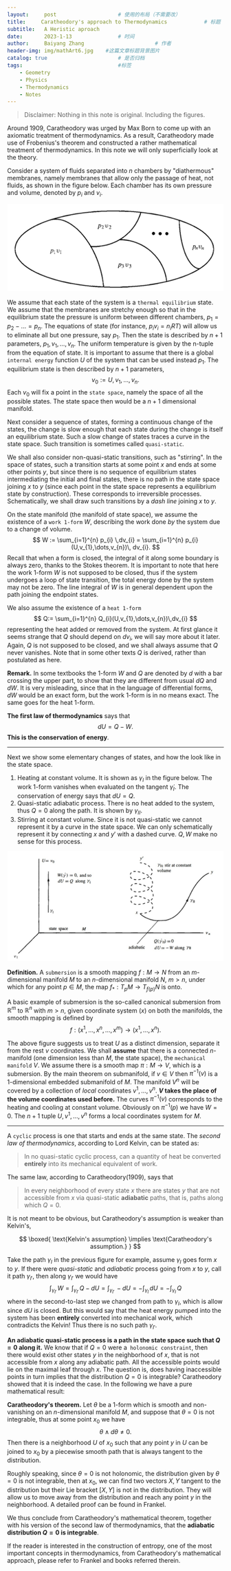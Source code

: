 ```yaml
---
layout:     post   				    # 使用的布局（不需要改）
title:     Caratheodory's approach to Thermodynamics			# 标题 
subtitle:   A Heristic aproach
date:       2023-1-13 				# 时间
author:     Baiyang Zhang 						# 作者
header-img: img/mathArt6.jpg 	#这篇文章标题背景图片
catalog: true 						# 是否归档
tags:								#标签
    - Geometry
    - Physics
    - Thermodynamics
    - Notes
---
```


>Disclaimer: Nothing in this note is original. Including the figures.

Around 1909, Caratheodory was urged by Max Born to come up with an axiomatic treatment of thermodynamics. As a result, Caratheodory made use of Frobenius's theorem and constructed a rather mathematical treatment of thermodynamics. In this note we will only superficially look at the theory.

Consider a system of fluids separated into $n$ chambers by "diathermous" membranes, namely membranes that allow only the passage of heat, not fluids, as shown in the figure below. Each chamber has its own pressure and volume, denoted by $p_{i}$ and $v_{i}$. 

![fluid](/img/chamber.png)

We assume that each state of the system is a `thermal equilibrium` state. We assume that the membranes are stretchy enough so that in the equilibrium state the pressure is uniform between different chambers, $p_{1}=p_{2}-\dots=p_{n}$. The equations of state (for instance, $p_{i}v_{i}=n_{i}RT$)  will allow us to eliminate all but one pressure, say $p_{1}$. Then the state is described by $n+1$ parameters, $p_{1},v_{1},\dots,v_{n}$. The uniform temperature is given by the n-tuple from the equation of state. It is important to assume that there is a global `internal energy` function $U$ of the system that can be used instead $p_{1}$. The equilibrium state is then described by $n+1$ parameters,
$$
v_{0}:= U,v_{1},\dots,v_{n}.
$$
Each $v_{0}$ will fix a point in the `state space`, namely the space of all the possible states. The state space then would be a $n+1$ dimensional manifold. 

Next consider a sequence of states, forming a continuous change of the states, the change is slow enough that each state during the change is itself an equilibrium state. Such a slow change of states traces a curve in the state space. Such transition is sometimes called `quasi-static`. 

We shall also consider non-quasi-static transitions, such as "stirring". In the space of states, such a transition starts at some point $x$ and ends at some other points $y$, but since there is no sequence of equilibrium states intermediating the initial and final states, there is no path in the state space joining $x$ to $y$ (since each point in the state space represents a equilibrium state by construction). These corresponds to irreversible processes. Schematically, we shall draw such transitions by a *dash line* joining $x$ to $y$.

On the state manifold (the manifold of state space), we assume the existence of a `work 1-form` $W$, describing the work done *by* the system due to a change of volume.
$$
W := \sum_{i=1}^{n} p_{i} \,dv_{i} = \sum_{i=1}^{n} p_{i}(U,v_{1},\dots,v_{n})\, dv_{i}.
$$
Recall that when a form is closed, the integral of it along some boundary is always zero, thanks to the Stokes theorem. It is important to note that here the work 1-form $W$ is not supposed to be closed, thus if the system undergoes a loop of state transition, the total energy done by the system may not be zero. The line integral of $W$ is in general dependent upon the path joining the endpoint states.

We also assume the existence of a `heat 1-form` 
$$
Q:= \sum_{i=1}^{n} Q_{i}(U,v_{1},\dots,v_{n})\,dv_{i}
$$
representing the heat added or removed from the system. At first glance it seems strange that $Q$ should depend on $dv_{i}$, we will say more about it later. Again, $Q$ is not supposed to be closed, and we shall always assume that $Q$ never vanishes. Note that in some other texts $Q$ is derived, rather than postulated as here. 

**Remark.** In some textbooks the 1-form $W$ and $Q$ are denoted by $d$ with a bar crossing the upper part, to show that they are different from usual $dQ$ and $dW$. It is very misleading, since that in the language of differential forms, $dW$ would be an exact form, but the work 1-form is in no means exact. The same goes for the heat 1-form.

**The first law of thermodynamics** says that 
$$
dU = Q-W.
$$
**This is the conservation of energy**.

- - -

Next we show some elementary changes of states, and how the look like in the state space.

1. Heating at constant volume. It is shown as $\gamma_{I}$ in the figure below. The work 1-form vanishes when evaluated on the tangent $\dot{\gamma}_{I}$. The conservation of energy says that $dU = Q$.
2. Quasi-static adiabatic process. There is no heat added to the system, thus $Q=0$ along the path. It is shown by $\gamma_{I I}$.
3. Stirring at constant volume. Since it is not quasi-static we cannot represent it by a curve in the state space. We can only schematically represent it by connecting $x$ and $y'$ with a dashed curve. $Q,W$ make no sense for this process.  

![transition](/img/transition.jpg)

**Definition.** A `submersion` is a smooth mapping $f:M\to N$ from an $m$-dimensional manifold $M$ to an $n$-dimensional manifold $N$, $m>n$, under which for any point $p\in M$, the map $f_{\ast}:T_{p}M\to T_{f(p)}N$ is onto. 

A basic example of submersion is the so-called canonical submersion from $\mathbb{R}^{m}$ to $\mathbb{R}^{n}$ with $m>n$, given coordinate system $(x)$ on both the manifolds, the smooth mapping is defined by
$$
f:(x^{1},\dots,x^{n},\dots,x^{m})\to (x^{1},\dots,x^{n}).
$$

The above figure suggests us to treat $U$ as a distinct dimension, separate it from the rest $v$ coordinates. We shall **assume** that there is a connected $n$-manifold (one dimension less than $M$, the state space), the `mechanical manifold` $V$.  We assume there is a smooth map $\pi:M\to V$, which is a submersion. By the main theorem on submanifold, if $v\in V$ then $\pi^{-1}(v)$ is a 1-dimensional embedded submanifold of $M$. The manifold $V^{n}$ will be covered by a collection of *local* coordinates $v^{1},\dots,v^{n}$. **$V$ takes the place of the volume coordinates used before.** The curves $\pi^{-1}(v)$ corresponds to the heating and cooling at constant volume. Obviously on $\pi^{-1}(p)$ we have $W=0$. The $n+1$ tuple $U,v^{1},\dots,v^{n}$ forms a local coordinates system for $M$. 

- - -

A `cyclic` process is one that starts and ends at the same state. The *second law of thermodynamics*, according to Lord Kelvin, can be stated as:

>In no quasi-static cyclic process, can a quantity of heat be converted **entirely** into its mechanical equivalent of work.

The same law, according to Caratheodory(1909), says that 

>In every neighborhood of every state $x$ there are states $y$ that are not accessible from $x$ via quasi-static **adiabatic** paths, that is, paths along which $Q=0$.

It is not meant to be obvious, but Caratheodory's assumption is weaker than Kelvin's,

$$
\boxed{
\text{Kelvin's assumption} \implies \text{Caratheodory's assumption.}
}
$$

Take the path $\gamma_{I}$ in the previous figure for example, assume $\gamma_{I}$ goes form $x$ to $y$. If there were *quasi-static* and *adiabatic* process going from $x$ to $y$, call it path $\gamma_{I'}$, then along $\gamma_{I'}$ we would have 
$$
\int_{\gamma_{I'}} \, W =  \int_{\gamma_{I'}} \,Q-dU = \int_{\gamma_{I'}} \,-dU=-\int_{\gamma_{I}} \,dU=-\int_{\gamma_{I}} \,Q
$$
where in the second-to-last step we changed from path to $\gamma_{I}$, which is allow since $dU$ is closed. But this would say that the heat energy pumped into the system has been **entirely** converted into mechanical work, which contradicts the Kelvin! Thus there is no such path $\gamma_{I'}$.

**An adiabatic quasi-static process is a path in the state space such that $Q=0$ along it.** We know that if $Q=0$ were a` holonomic constraint`, then there would exist other states $y$ in the neighborhood of $x$, that is not accessible from $x$ along any adiabatic path. All the accessible points would lie on the maximal leaf through $x$. The question is, does having inaccessible points in turn implies that the distribution $Q=0$ is integrable? Caratheodory showed that it is indeed the case. In the following we have a pure mathematical result:

**Caratheodory's theorem.** Let $\theta$ be a 1-form which is smooth and non-vanishing on an $n$-dimensional manifold $M$, and suppose that $\theta=0$ is not integrable, thus at some point $x_{0}$ we have 
$$
\theta \wedge d\theta \neq 0.
$$
Then there is a neighborhood $U$ of $x_{0}$ such that any point $y$ in $U$ can be joined to $x_{0}$ by a piecewise smooth path that is always tangent to the distribution. 

Roughly speaking, since $\theta=0$ is not holonomic, the distribution given by $\theta=0$ is not integrable, then at $x_{0}$, we can find two vectors $X,Y$ tangent to the distribution but their Lie bracket $[X,Y]$ is not in the distribution. They will allow us to move away from the distribution and reach any point $y$ in the neighborhood. A detailed proof can be found in Frankel.

We thus conclude from Caratheodory's mathematical theorem, together with his version of the second law of thermodynamics, that the **adiabatic distribution $Q=0$ is integrable**. 

If the reader is interested in the construction of entropy, one of the most important concepts in thermodynamics, from Caratheodory's mathematical approach, please refer to Frankel and books referred therein. 